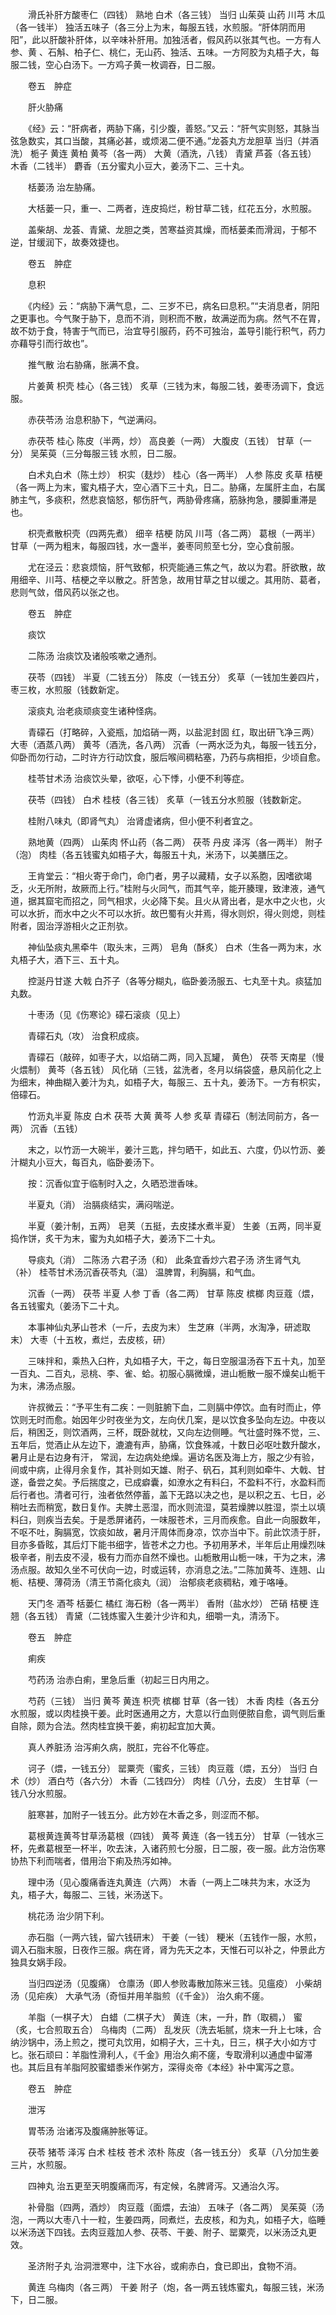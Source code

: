 <!-- { "loadSidebar": true } -->
　　滑氏补肝方酸枣仁（四钱） 熟地 白术（各三钱） 当归 山茱萸 山药 川芎 木瓜（各一钱半） 独活五味子（各三分上为末，每服五钱，水煎服。“肝体阴而用阳”，此以肝酸补肝体，以辛味补肝用。加独活者，假风药以张其气也。一方有人参、黄 、石斛、柏子仁、桃仁，无山药、独活、五味。一方阿胶为丸梧子大，每服二钱，空心白汤下。一方鸡子黄一枚调吞，日二服。

　　卷五　肿症

　　肝火胁痛

　　《经》云：“肝病者，两胁下痛，引少腹，善怒。”又云：“肝气实则怒，其脉当弦急数实，其口当酸，其痛必甚，或烦渴二便不通。”龙荟丸方龙胆草 当归（并酒洗） 栀子 黄连 黄柏 黄芩（各一两） 大黄（酒洗，八钱） 青黛 芦荟（各五钱） 木香（二钱半） 麝香（五分蜜丸小豆大，姜汤下二、三十丸。

　　栝蒌汤 治左胁痛。

　　大栝蒌一只，重一、二两者，连皮捣烂，粉甘草二钱，红花五分，水煎服。

　　盖柴胡、龙荟、青黛、龙胆之类，苦寒益资其燥，而栝蒌柔而滑润，于郁不逆，甘缓润下，故奏效捷也。

　　卷五　肿症

　　息积

　　《内经》云：“病胁下满气息，二、三岁不已，病名曰息积。”“夫消息者，阴阳之更事也。今气聚于胁下，息而不消，则积而不散，故满逆而为病。然气不在胃，故不妨于食，特害于气而已，治宜导引服药，药不可独治，盖导引能行积气，药力亦藉导引而行故也”。

　　推气散 治右胁痛，胀满不食。

　　片姜黄 枳壳 桂心（各三钱） 炙草（三钱为末，每服二钱，姜枣汤调下，食远服。

　　赤茯苓汤 治息积胁下，气逆满闷。

　　赤茯苓 桂心 陈皮（半两，炒） 高良姜（一两） 大腹皮（五钱） 甘草（一分） 吴茱萸（三分每服三钱 水煎，日二服。

　　白术丸白术（陈土炒） 枳实（麸炒） 桂心（各一两半） 人参 陈皮 炙草 桔梗（各一两上为末，蜜丸梧子大，空心酒下三十丸，日二。胁痛，左属肝主血，右属肺主气，多痰积，然悲哀恼怒，郁伤肝气，两胁骨疼痛，筋脉拘急，腰脚重滞是也。

　　枳壳煮散枳壳（四两先煮） 细辛 桔梗 防风 川芎（各二两） 葛根（一两半） 甘草（一两为粗末，每服四钱，水一盏半，姜枣同煎至七分，空心食前服。

　　尤在泾云：悲哀烦恼，肝气致郁，枳壳能通三焦之气，故以为君。肝欲散，故用细辛、川芎、桔梗之辛以散之。肝苦急，故用甘草之甘以缓之。其用防、葛者，悲则气敛，借风药以张之也。

　　卷五　肿症

　　痰饮

　　二陈汤 治痰饮及诸般咳嗽之通剂。

　　茯苓（四钱） 半夏（二钱五分） 陈皮（一钱五分） 炙草（一钱加生姜四片，枣三枚，水煎服（钱数新定。

　　滚痰丸 治老痰顽痰变生诸种怪病。

　　青礞石（打略碎，入瓷瓶，加焰硝一两，以盐泥封固 红，取出研飞净三两） 大枣（酒蒸八两） 黄芩（酒洗，各八两） 沉香（一两水泛为丸，每服一钱五分，仰卧而勿行动，二时许方行动饮食，服后喉间稠粘塞，乃药与病相拒，少顷自愈。

　　桂苓甘术汤 治痰饮头晕，欲呕，心下悸，小便不利等症。

　　茯苓（四钱） 白术 桂枝（各三钱） 炙草（一钱五分水煎服（钱数新定。

　　桂附八味丸（即肾气丸） 治肾虚诸病，但小便不利者宜之。

　　熟地黄（四两） 山茱肉 怀山药（各二两） 茯苓 丹皮 泽泻（各一两半） 附子（泡） 肉桂（各五钱蜜丸如梧子大，每服五十丸，米汤下，以美膳压之。

　　王肯堂云：“相火寄于命门，命门者，男子以藏精，女子以系胞，因嗜欲竭乏，火无所附，故厥而上行。”桂附与火同气，而其气辛，能开腠理，致津液，通气道，据其窟宅而招之，同气相求，火必降下矣。且火从肾出者，是水中之火也，火可以水折，而水中之火不可以水折。故巴蜀有火并焉，得水则炽，得火则熄，则桂附者，固治浮游相火之正剂欤。

　　神仙坠痰丸黑牵牛（取头末，三两） 皂角（酥炙） 白术（生各一两为末，水丸梧子大，酒下三、五十丸。

　　控涎丹甘遂 大戟 白芥子（各等分糊丸，临卧姜汤服五、七丸至十丸。痰猛加丸数。

　　十枣汤（见《伤寒论》礞石滚痰（见上）

　　青礞石丸（攻） 治食积成痰。

　　青礞石（敲碎，如枣子大，以焰硝二两，同入瓦罐， 黄色） 茯苓 天南星（慢火煨制） 黄芩（各五钱） 风化硝（三钱，盆洗者，冬月以绢袋盛，悬风前化之上为细末，神曲糊入姜汁为丸，如梧子大，每服三、五十丸，姜汤下。一方有枳实，倍礞石。

　　竹沥丸半夏 陈皮 白术 茯苓 大黄 黄芩 人参 炙草 青礞石（制法同前方，各一两） 沉香（五钱）

　　末之，以竹沥一大碗半，姜汁三匙，拌匀晒干，如此五、六度，仍以竹沥、姜汁糊丸小豆大，每百丸，临卧姜汤下。

　　按：沉香似宜于临制时入之，久晒恐泄香味。

　　半夏丸（消） 治膈痰结实，满闷喘逆。

　　半夏（姜汁制，五两） 皂荚（五挺，去皮揉水煮半夏） 生姜（五两，同半夏捣作饼，炙干为末，蜜为丸如梧子大，姜汤下二十丸。

　　导痰丸（消） 二陈汤 六君子汤（和） 此条宜香炒六君子汤 济生肾气丸（补） 桂苓甘术汤沉香茯苓丸（温） 温脾胃，利胸膈，和气血。

　　沉香（一两） 茯苓 半夏 人参 丁香（各二两） 甘草 陈皮 槟榔 肉豆蔻（煨，各五钱蜜丸（姜汤下二十丸。

　　本事神仙丸茅山苍术（一斤，去皮为末） 生芝麻（半两，水淘净，研滤取末） 大枣（十五枚，煮烂，去皮核，研）

　　三味拌和，乘热入臼杵，丸如梧子大，干之，每日空服温汤吞下五十丸，加至一百丸、二百丸，忌桃、李、雀、蛤。初服心膈微燥，进山栀散一服不燥矣山栀干为末，沸汤点服。

　　许叔微云：“予平生有二疾：一则脏腑下血，二则膈中停饮。血有时而止，停饮则无时而愈。始因年少时夜坐为文，左向伏几案，是以饮食多坠向左边。中夜以后，稍困乏，则饮酒两，三杯，既卧就枕，又向左边侧睡。气壮盛时殊不觉，三、五年后，觉酒止从左边下，漉漉有声，胁痛，饮食殊减，十数日必呕吐数升酸水，暑月止是右边身有汗， 常润，左边病处绝燥。遍访名医及海上方，服之少有验，间或中病，止得月余复作，其补则如天雄、附子、矾石，其利则如牵牛、大戟、甘遂，备尝之矣。予后揣度之，已成癖囊，如潦水之有料臼，不盈料不行，水盈料而后行者也。清者可行，浊者依然停蓄，盖下无路以决之也，是以积之五、七日，必稍吐去而稍宽，数日复作。夫脾土恶湿，而水则流湿，莫若燥脾以胜湿，崇土以填料臼，则疾当去矣。于是悉屏诸药，一味服苍术，三月而疾愈。自此一向服数年，不呕不吐，胸膈宽，饮痰如故，暑月汗周体而身凉，饮亦当中下。前此饮渍于肝，目亦多昏眩，其后灯下能书细字，皆苍术之力也。予初用茅术，半年后止用燥烈味极辛者，削去皮不浸，极有力而亦自然不燥也。山栀散用山栀一味，干为之末，沸汤点服。故知久坐不可伏向一边，时或运转，亦消息之法。”二陈加黄芩、连翘、山栀、桔梗、薄荷汤（清王节斋化痰丸（润） 治郁痰老痰稠粘，难于咯唾。

　　天门冬 酒芩 栝蒌仁 橘红 海石粉（各一两半） 香附（盐水炒） 芒硝 桔梗 连翘（各五钱） 青黛（二钱炼蜜入生姜汁少许和丸，细嚼一丸，清汤下。

　　卷五　肿症

　　痢疾

　　芍药汤 治赤白痢，里急后重（初起三日内用之。

　　芍药（三钱） 当归 黄芩 黄连 枳壳 槟榔 甘草（各一钱） 木香 肉桂（各五分水煎服，或以肉桂换干姜。此时医通用之方，大意以行血则便脓自愈，调气则后重自除，颇为合法。然肉桂宜换干姜，痢初起宜加大黄。

　　真人养脏汤 治泻痢久病，脱肛，完谷不化等症。

　　诃子（煨，一钱五分） 罂粟壳（蜜炙，三钱） 肉豆蔻（煨，五分） 当归 白术（炒） 酒白芍（各六分） 木香（二钱四分） 肉桂（八分，去皮） 生甘草（一钱八分水煎服。

　　脏寒甚，加附子一钱五分。此方妙在木香之多，则涩而不郁。

　　葛根黄连黄芩甘草汤葛根（四钱） 黄芩 黄连（各一钱五分） 甘草（一钱水三杯，先煮葛根至一杯半，吹去沫，入诸药煎七分服，日二服，夜一服。此方治伤寒协热下利而喘者，借用治下痢及热泻如神。

　　理中汤（见心腹痛香连丸黄连（六两） 木香（一两上二味共为末，水泛为丸，梧子大，每服二、三钱，米汤送下。

　　桃花汤 治少阴下利。

　　赤石脂（一两六钱，留六钱研末） 干姜（一钱） 粳米（五钱作一服，水煎，调入石脂末服，日夜作三服。病在肾，肾为先天之本，天惟石可以补之，仲景此方独具女娲手段。

　　当归四逆汤（见腹痛） 仓廪汤（即人参败毒散加陈米三钱。见瘟疫） 小柴胡汤（见疟疾） 大承气汤（奇恒并用羊脂煎（《千金》） 治久痢不瘥。

　　羊脂（一棋子大） 白蜡（二棋子大） 黄连（末，一升，酢（取稠，） 蜜（炙，七合煎取五合） 乌梅肉（二两） 乱发灰（洗去垢腻，烧末一升上七味，合纳沙锅中，汤上煎之，搅可丸饮用，如桐子大，三十丸，日三，棋子大小如方寸匕。张石顽曰：羊脂性滑利人，《千金》用治久痢不瘥，专取滑利以通虚中留滞也。其后且有羊脂阿胶蜜蜡黍米作粥方，深得炎帝《本经》补中寓泻之意。

　　卷五　肿症

　　泄泻

　　胃苓汤 治诸泻及腹痛肿胀等证。

　　茯苓 猪苓 泽泻 白术 桂枝 苍术 浓朴 陈皮（各一钱五分） 炙草（八分加生姜三片，水煎服。

　　四神丸 治五更至天明腹痛而泻，有定候，名脾肾泻。又通治久泻。

　　补骨脂（四两，酒炒） 肉豆蔻（面煨，去油） 五味子（各二两） 吴茱萸（汤泡，一两以大枣八十一粒，生姜四两，同煮烂，去皮核，和为丸，如梧子大，临睡以米汤送下四钱。去肉豆蔻加人参、茯苓、干姜、附子、罂粟壳，以米汤泛丸更效。

　　圣济附子丸 治洞泄寒中，注下水谷，或痢赤白，食已即出，食物不消。

　　黄连 乌梅肉（各三两） 干姜 附子（炮，各一两五钱炼蜜丸，每服三钱，米汤下，日二服。

